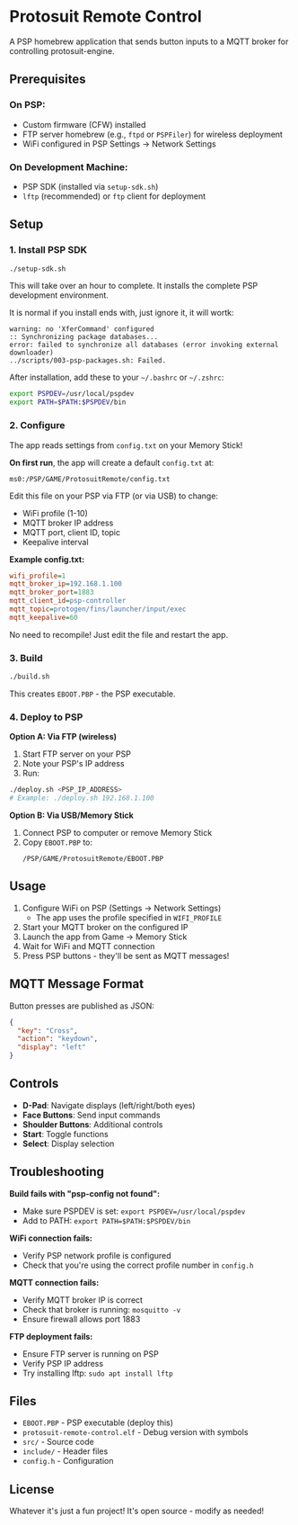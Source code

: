 # Protosuit Remote Control

A PSP homebrew application that sends button inputs to a MQTT broker for controlling protosuit-engine.

## Prerequisites

### On PSP:
- Custom firmware (CFW) installed
- FTP server homebrew (e.g., `ftpd` or `PSPFiler`) for wireless deployment
- WiFi configured in PSP Settings → Network Settings

### On Development Machine:
- PSP SDK (installed via `setup-sdk.sh`)
- `lftp` (recommended) or `ftp` client for deployment

## Setup

### 1. Install PSP SDK

```bash
./setup-sdk.sh
```

This will take over an hour to complete. It installs the complete PSP development environment.

It is normal if you install ends with, just ignore it, it will wortk:
```
warning: no 'XferCommand' configured
:: Synchronizing package databases...
error: failed to synchronize all databases (error invoking external downloader)
../scripts/003-psp-packages.sh: Failed.
```

After installation, add these to your `~/.bashrc` or `~/.zshrc`:

```bash
export PSPDEV=/usr/local/pspdev
export PATH=$PATH:$PSPDEV/bin
```

### 2. Configure

The app reads settings from `config.txt` on your Memory Stick!

**On first run**, the app will create a default `config.txt` at:
```
ms0:/PSP/GAME/ProtosuitRemote/config.txt
```

Edit this file on your PSP via FTP (or via USB) to change:
- WiFi profile (1-10)
- MQTT broker IP address
- MQTT port, client ID, topic
- Keepalive interval

**Example config.txt:**
```ini
wifi_profile=1
mqtt_broker_ip=192.168.1.100
mqtt_broker_port=1883
mqtt_client_id=psp-controller
mqtt_topic=protogen/fins/launcher/input/exec
mqtt_keepalive=60
```

No need to recompile! Just edit the file and restart the app.

### 3. Build

```bash
./build.sh
```

This creates `EBOOT.PBP` - the PSP executable.

### 4. Deploy to PSP

**Option A: Via FTP (wireless)**

1. Start FTP server on your PSP
2. Note your PSP's IP address
3. Run:

```bash
./deploy.sh <PSP_IP_ADDRESS>
# Example: ./deploy.sh 192.168.1.100
```

**Option B: Via USB/Memory Stick**

1. Connect PSP to computer or remove Memory Stick
2. Copy `EBOOT.PBP` to:
   ```
   /PSP/GAME/ProtosuitRemote/EBOOT.PBP
   ```

## Usage

1. Configure WiFi on PSP (Settings → Network Settings)
   - The app uses the profile specified in `WIFI_PROFILE`
2. Start your MQTT broker on the configured IP
3. Launch the app from Game → Memory Stick
4. Wait for WiFi and MQTT connection
5. Press PSP buttons - they'll be sent as MQTT messages!

## MQTT Message Format

Button presses are published as JSON:

```json
{
  "key": "Cross",
  "action": "keydown",
  "display": "left"
}
```

## Controls

- **D-Pad**: Navigate displays (left/right/both eyes)
- **Face Buttons**: Send input commands
- **Shoulder Buttons**: Additional controls
- **Start**: Toggle functions
- **Select**: Display selection

## Troubleshooting

**Build fails with "psp-config not found":**
- Make sure PSPDEV is set: `export PSPDEV=/usr/local/pspdev`
- Add to PATH: `export PATH=$PATH:$PSPDEV/bin`

**WiFi connection fails:**
- Verify PSP network profile is configured
- Check that you're using the correct profile number in `config.h`

**MQTT connection fails:**
- Verify MQTT broker IP is correct
- Check that broker is running: `mosquitto -v`
- Ensure firewall allows port 1883

**FTP deployment fails:**
- Ensure FTP server is running on PSP
- Verify PSP IP address
- Try installing lftp: `sudo apt install lftp`

## Files

- `EBOOT.PBP` - PSP executable (deploy this)
- `protosuit-remote-control.elf` - Debug version with symbols
- `src/` - Source code
- `include/` - Header files
- `config.h` - Configuration

## License

Whatever it's just a fun project!
It's open source - modify as needed!
